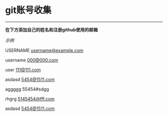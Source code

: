 # git账号收集
***
**在下方添加自己的姓名和注册github使用的邮箱**

*示例*   

USERNAME username@example.com

username 000@000.com

user 111@111.com


asdasd 5454@1511.com

aggggg 55454#sdgg

rhgrg 5145454@fff.com

asdasd 5454@1511.com


